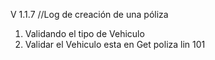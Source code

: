 V 1.1.7  //Log de  creación de una póliza

1. Validando el tipo de Vehiculo
2. Validar el Vehiculo esta en Get poliza lin 101